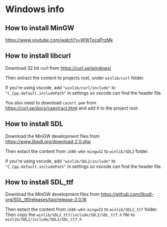 # Windows info

## How to install MinGW

https://www.youtube.com/watch?v=WWTocqPrzMk

## How to install libcurl

Download 32 bit curl from
https://curl.se/windows/

Then extract the content to projects root, under `winlib/curl` folder.

If you're using vscode, add `"winlib/curl/include"` to  `"C_Cpp.default.includePath"` in settings so vscode can find the header file.

You also need to download `cacert.pem` from https://curl.se/docs/caextract.html and add it to the project root

## How to install SDL

Download the MinGW development files from
https://www.libsdl.org/download-2.0.php

Then extact the content from `i686-w64-mingw32` to `winlib/SDL2` folder.


If you're using vscode, add `"winlib/SDL2/include"` to  `"C_Cpp.default.includePath"` in settings so vscode can find the header file.

## How to install SDL_ttf

Download the MinGW development files from
https://github.com/libsdl-org/SDL_ttf/releases/tag/release-2.0.18

Then extact the content from `i686-w64-mingw32` to `winlib/SDL2_ttf` folder.
Then copy the `winlib/SDL2_ttf/include/SDL2/SDL_ttf.h` file to `winlib/SDL2/include/SDL2/SDL_ttf.h`
